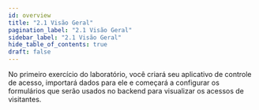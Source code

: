 ```yaml
---
id: overview
title: "2.1 Visão Geral"
pagination_label: "2.1 Visão Geral" 
sidebar_label: "2.1 Visão Geral"
hide_table_of_contents: true
draft: false
---
```


No primeiro exercício do laboratório, você criará seu aplicativo de controle de acesso, importará dados para ele e começará a configurar os formulários que serão usados no backend para visualizar os acessos de visitantes.
